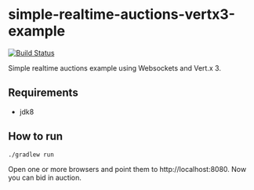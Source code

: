 # simple-realtime-auctions-vertx3-example

[![Build Status](https://travis-ci.org/mwarc/simple-realtime-auctions-vertx3-example.svg?branch=master)](https://travis-ci.org/mwarc/simple-realtime-auctions-vertx3-example)

Simple realtime auctions example using Websockets and Vert.x 3.

## Requirements

- jdk8

## How to run

`./gradlew run`

Open one or more browsers and point them to http://localhost:8080. Now you can bid in auction.
